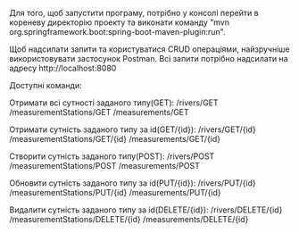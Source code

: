 Для того, щоб запустити програму, потрібно у консолі перейти в кореневу директорію проекту та виконати команду "mvn org.springframework.boot:spring-boot-maven-plugin:run".

Щоб надсилати запити та користуватися CRUD операціями, найзручніше використовувати застосунок Postman. Всі запити потрібно надсилати на адресу http://localhost:8080


Доступні команди:

Отримати всі сутності заданого типу(GET):
/rivers/GET
/measurementStations/GET
/measurements/GET

Отримати сутність заданого типу за id(GET/{id}):
/rivers/GET/{id}
/measurementStations/GET/{id}
/measurements/GET/{id}

Створити сутність заданого типу(POST):
/rivers/POST
/measurementStations/POST
/measurements/POST

Обновити сутність заданого типу за id(PUT/{id}):
/rivers/PUT/{id}
/measurementStations/PUT/{id}
/measurements/PUT/{id}

Видалити сутність заданого типу за id(DELETE/{id}):
/rivers/DELETE/{id}
/measurementStations/DELETE/{id}
/measurements/DELETE/{id}
